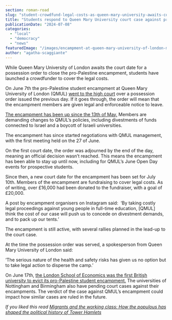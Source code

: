 ```yaml
---
section: roman-road
slug: "student-crowdfund-legal-costs-as-queen-mary-university-awaits-court-case"
title: "Students respond to Queen Mary University court case against pro-Palestinian encampment by launching crowdfunder"
publicationDate: "2024-07-08"
categories: 
  - "local"
  - "democracy"
  - "news"
featuredImage: "/images/encampment-at-queen-mary-university-of-london-mile-end-palestine-1.jpg"
author: "agatha-scaggiante"
---
```


While Queen Mary University of London awaits the court date for a possession order to close the pro-Palestine encampment, students have launched a crowdfunder to cover the legal costs.

On June 7th the pro-Palestine student encampment at Queen Mary University of London (QMUL) [went to the high court](https://romanroadlondon.com/queen-mary-university-london-palestine-encampment-possession-order/) over a possession order issued the previous day. If it goes through, the order will mean that the encampment members are given legal and enforceable notice to leave. 

[The encampment has been up since the 13th of May.](https://romanroadlondon.com/queen-mary-university-palestine-solidarity-encampment/) Members are demanding changes to QMUL’s policies, including divestments of funds connected to Israel and a boycott of Israeli universities.

The encampment has since started negotiations with QMUL management, with the first meeting held on the 27 of June.

On the first court date, the order was adjourned by the end of the day, meaning an official decision wasn’t reached. This means the encampment has been able to stay up until now, including for QMUL’s June Open Day events for prospective students.

Since then, a new court date for the encampment has been set for July 10th. Members of the encampment are fundraising to cover legal costs. As of writing, over £16,000 had been donated to the fundraiser, with a goal of £20,000.

A post by encampment organisers on Instagram said:  ‘By taking costly legal proceedings against young people in full-time education, \[QMUL\] think the cost of our case will push us to concede on divestment demands, and to pack up our tents.’

The encampment is still active, with several rallies planned in the lead-up to the court case.

At the time the possession order was served, a spokesperson from Queen Mary University of London said:

‘The serious nature of the health and safety risks has given us no option but to take legal action to disperse the camp.’ 

On June 17th, [the London School of Economics was the first British university to evict its pro-Palestine student encampment.](https://www.standard.co.uk/news/london/lse-london-protest-palestine-gaza-legal-action-evicted-b1164926.html) The universities of Nottingham and Birmingham also have pending court cases against their encampments. The verdict of the case against QMUL’s encampment could impact how similar cases are ruled in the future.

_If you liked this read [Migrants and the working class: How the populous has shaped the political history of Tower Hamlets](https://romanroadlondon.com/political-history-tower-hamlets/)_


